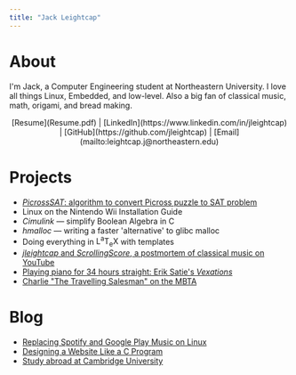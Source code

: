 ```yaml
---
title: "Jack Leightcap"
---
```


# About
I'm Jack, a Computer Engineering student at Northeastern University.
I love all things Linux, Embedded, and low-level.
Also a big fan of classical music, math, origami, and bread making.

<center>
[Resume](Resume.pdf)
|
[LinkedIn](https://www.linkedin.com/in/jleightcap)
|
[GitHub](https://github.com/jleightcap)
|
[Email](mailto:leightcap.j@northeastern.edu)
</center>

# Projects
- <a href="Project/picrosssat.html">*PicrossSAT*: algorithm to convert Picross puzzle to SAT problem</a>
- Linux on the Nintendo Wii Installation Guide
- _Cimulink_ — simplify Boolean Algebra in C
- _hmalloc_ — writing a faster 'alternative' to glibc malloc
- Doing everything in <span class="latex">L<sup>a</sup>T<sub>e</sub>X</span>
  with templates
- <a href="Project/jleightcap.html">*jleightcap* and *ScrollingScore*, a postmortem of classical music on YouTube</a>
- <a href="Project/vexations.html">Playing piano for 34 hours straight: Erik Satie's _Vexations_</a>
- <a href="Project/mbtaspeedrun.html">Charlie "The Travelling Salesman" on the MBTA</a>

# Blog
- <a href="Blog/music.html">Replacing Spotify and Google Play Music on Linux</a>
- <a href="Blog/website.html">Designing a Website Like a C Program</a>
- <a href="Blog/cambridge.html">Study abroad at Cambridge University</a>
